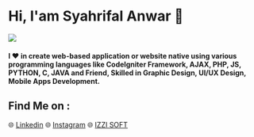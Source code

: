 # Hi, I'am Syahrifal Anwar 👋

<img src="https://yt3.ggpht.com/Wgsj3cMi0ioL0nRVm0aOyEFPBZtYuF33HGR-jFSsSXMqCmcoipoCTfbzFF8maj7zh4O0HnnYRg=w1138-fcrop64=1,00005a57ffffa5a8-k-c0xffffffff-no-nd-rj">

#### I ❤ in create web-based application or website native using various programming languages like CodeIgniter Framework, AJAX, PHP, JS, PYTHON, C, JAVA and Friend, Skilled in Graphic Design, UI/UX Design, Mobile Apps Development.

## Find Me on :
🌐 <a href="https://www.linkedin.com/in/syahrifal-anwar-750572a4/">Linkedin</a>
🌐 <a href="https://instagram.com/syahrifalanwar">Instagram</a>
🌐 <a href="https://izzi-soft.com">IZZI SOFT</a>
<!--
**SyahrifalAnwar/SyahrifalAnwar** is a ✨ _special_ ✨ repository because its `README.md` (this file) appears on your GitHub profile.

Here are some ideas to get you started:

- 🔭 I’m currently working on ...
- 🌱 I’m currently learning ...
- 👯 I’m looking to collaborate on ...
- 🤔 I’m looking for help with ...
- 💬 Ask me about ...
- 📫 How to reach me: ...
- 😄 Pronouns: ...
- ⚡ Fun fact: ...
-->
